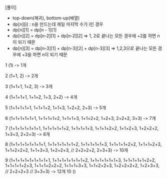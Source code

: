 [풀이]
- top-down(재귀), bottom-up(배열)
- dp[n][i] : n을 만드는데 제일 마지막 수가 i인 경우
- dp[n][1]  = dp[n - 1][1]
- dp[n][2] = dp[n-2][1] + dp[n-2][2] ⇒ 1, 2로 끝나는 모든 경우에 +2를 하면 n이 되기 때문
- dp[n][3] = dp[n-3][1] + dp[n-3][2] + dp[n-3][3] ⇒ 1,2,3으로 끝나는 모든 경우에 +3을 하면 n이 되기 때문

1 (1) -> 1개

2 (1+1, 2) -> 2개

3 (1+1+1, 1+2, 3) -> 3개

4 (1+1+1+1, 1+1+2, 1+3, 2+2) -> 4개

5 (1+1+1+1+1, 1+1+1+2, 1+1+3, 1+2+2, 2+3) -> 5개

6 (1+1+1+1+1+1, 1+1+1+1+2, 1+1+1+3, 1+1+2+2, 1+2+3, 2+2+2, 3+3) -> 7개

7 (1+1+1+1+1+1+1, 1+1+1+1+1+2, 1+1+1+1+3, 1+1+1+2+2, 1+1+2+3, 1+2+2+2, 1+3+3, 2+2+3) -> 8개

8 (1+1+1+1+1+1+1+1, 1+1+1+1+1+1+2, 1+1+1+1+1+3, 1+1+1+1+2+2, 1+1+1+2+3, 1+1+2+2+2, 1+1+3+3, 1+2+2+3, // 2+2+2+2, 2+3+3) -> 10개

9 (1+1+1+1+1+1+1+1+1, 1+1+1+1+1+1+1+2, 1+1+1+1+1+1+3, 1+1+1+1+1+2+2, 1+1+1+1+2+3, 1+1+1+2+2+2, 1+1+1+3+3, 1+1+2+2+3, 1+2+2+2+2, 1+2+3+3, // 2+2+2+3 // 3+3+3) -> 12개
10 ()